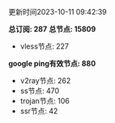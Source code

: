 更新时间2023-10-11 09:42:39

**总订阅: 287**
**总节点: 15809**
- vless节点: 227

**google ping有效节点: 880**
- v2ray节点: 262
- ss节点: 470
- trojan节点: 106
- ssr节点: 42
